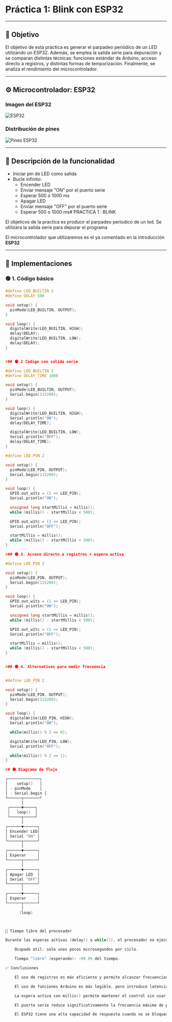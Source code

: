 # Práctica 1: Blink con ESP32

---

## 🎯 Objetivo

El objetivo de esta práctica es generar el parpadeo periódico de un LED utilizando un ESP32. Además, se emplea la salida serie para depuración y se comparan distintas técnicas: funciones estándar de Arduino, acceso directo a registros, y distintas formas de temporización. Finalmente, se analiza el rendimiento del microcontrolador.

---

## ⚙️ Microcontrolador: ESP32

### Imagen del ESP32

![ESP32](https://ae04.alicdn.com/kf/S8dee2f4cafc344e1b57ebc21ad5c11a4P.jpg?fit=600%2C600&ssl=1)

### Distribución de pines

![Pines ESP32](https://ae04.alicdn.com/kf/S61a9f7eb6ad3487ca95acc2f410157a35.jpg?resize=966%2C574&ssl=1)

---

## 🔧 Descripción de la funcionalidad

- Iniciar pin de LED como salida
- Bucle infinito:
  - Encender LED
  - Enviar mensaje "ON" por el puerto serie
  - Esperar 500 o 1000 ms
  - Apagar LED
  - Enviar mensaje "OFF" por el puerto serie
  - Esperar 500 o 1000 ms# PRACTICA 1  :  BLINK

El objeticvo de la practica es producir el parpadeo periodico de un led. 
Se utilizara la salida serie  para depurar  el programa 

El microcontrolador que utilizaremos es el ya comentado en la introducción  **ESP32**


---

## 🧪 Implementaciones

### 🟢 1. Código básico

```cpp
#define LED_BUILTIN 2
#define DELAY 500

void setup() {
  pinMode(LED_BUILTIN, OUTPUT);
}

void loop() {
  digitalWrite(LED_BUILTIN, HIGH);
  delay(DELAY);
  digitalWrite(LED_BUILTIN, LOW);
  delay(DELAY);
}


### 🟢 2 Codigo con salida serie

#define LED_BUILTIN 2
#define DELAY_TIME 1000

void setup() {
  pinMode(LED_BUILTIN, OUTPUT);
  Serial.begin(115200);
}

void loop() {
  digitalWrite(LED_BUILTIN, HIGH);
  Serial.println("ON");
  delay(DELAY_TIME);

  digitalWrite(LED_BUILTIN, LOW);
  Serial.println("OFF");
  delay(DELAY_TIME);
}

#define LED_PIN 2

void setup() {
  pinMode(LED_PIN, OUTPUT);
  Serial.begin(115200);
}

void loop() {
  GPIO.out_w1ts = (1 << LED_PIN);
  Serial.println("ON");

  unsigned long startMillis = millis();
  while (millis() - startMillis < 500);

  GPIO.out_w1tc = (1 << LED_PIN);
  Serial.println("OFF");

  startMillis = millis();
  while (millis() - startMillis < 500);
}

### 🟢 3. Acceso directo a registros + espera activa

#define LED_PIN 2

void setup() {
  pinMode(LED_PIN, OUTPUT);
  Serial.begin(115200);
}

void loop() {
  GPIO.out_w1ts = (1 << LED_PIN);
  Serial.println("ON");

  unsigned long startMillis = millis();
  while (millis() - startMillis < 500);

  GPIO.out_w1tc = (1 << LED_PIN);
  Serial.println("OFF");

  startMillis = millis();
  while (millis() - startMillis < 500);
}


### 🟢 4. Alternativas para medir frecuencia


#define LED_PIN 2

void setup() {
  pinMode(LED_PIN, OUTPUT);
  Serial.begin(115200);
}

void loop() {
  digitalWrite(LED_PIN, HIGH);
  Serial.println("ON");

  while(millis() % 2 == 0);

  digitalWrite(LED_PIN, LOW);
  Serial.println("OFF");

  while(millis() % 2 == 1);
}

## 🟢 Diagrama de flujo

┌──────────────┐
│    setup()   │
│ - pinMode    │
│ - Serial.begin │
└──────┬───────┘
       │
 ┌─────▼─────┐
 │   loop()  │
 └─────┬─────┘
       │
┌──────▼──────┐
│ Encender LED│
│ Serial "ON" │
└──────┬──────┘
       │
┌──────▼──────┐
│ Esperar     │
└──────┬──────┘
       │
┌──────▼──────┐
│ Apagar LED  │
│ Serial "OFF"│
└──────┬──────┘
       │
┌──────▼──────┐
│ Esperar     │
└──────┬──────┘
       │
      (loop)



🧠 Tiempo libre del procesador

Durante las esperas activas (delay() o while()), el procesador no ejecuta otras tareas, pero tampoco realiza trabajo útil (bloqueo activo). Esto significa que:

    Ocupado útil: solo unos pocos microsegundos por ciclo.

    Tiempo "libre" (esperando): ~99.9% del tiempo.

✅ Conclusiones

    El uso de registros es más eficiente y permite alcanzar frecuencias más altas.

    El uso de funciones Arduino es más legible, pero introduce latencias y es menos preciso.

    La espera activa con millis() permite mantener el control sin usar delay(), pero consume CPU.

    El puerto serie reduce significativamente la frecuencia máxima de parpadeo.

    El ESP32 tiene una alta capacidad de respuesta cuando no se bloquea con delay() o Serial.
